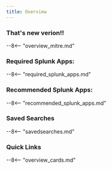 ```yaml
---
title: Overview
---
```


### That's new verion!!

--8<-- "overview_mitre.md"

### Required Splunk Apps:
--8<-- "required_splunk_apps.md"

### Recommended Splunk Apps:
--8<-- "recommended_splunk_apps.md"

### Saved Searches
--8<-- "savedsearches.md"

### Quick Links

--8<-- "overview_cards.md"
